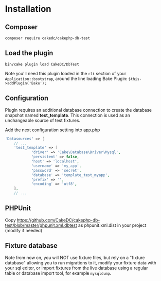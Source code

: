 Installation
============

Composer
--------

```
composer require cakedc/cakephp-db-test
```

Load the plugin
---------------

```
bin/cake plugin load CakeDC/DbTest
```
Note you'll need this plugin loaded in the `cli` section of your `Application::bootstrap`, around the line loading Bake Plugin: `$this->addPlugin('Bake');`

Configuration
-------------

Plugin requires an additional database connection to create the database snapshot named **test_template**. 
This connection is used as an unchangeable source of test fixtures.

Add the next configuration setting into app.php


```php
'Datasources' => [
    // ...
    'test_template' => [
        	'driver' => 'Cake\Database\Driver\Mysql',
        	'persistent' => false,
        	'host' => 'localhost',
        	'username' => 'my_app',
        	'password' => 'secret',
        	'database' => 'template_test_myapp',
        	'prefix' => '',
        	'encoding' => 'utf8',
    ],
    // ...
```

PHPUnit
-------
Copy https://github.com/CakeDC/cakephp-db-test/blob/master/phpunit.xml.dbtest as phpunit.xml.dist in your project (modify if needed)

Fixture database
----------------

Note from now on, you will NOT use fixture files, but rely on a "fixture database" allowing you to run migrations to it, modify your fixture data with your sql editor, or import fixtures from the live database using a regular table or database import tool, for example `mysqldump`.


